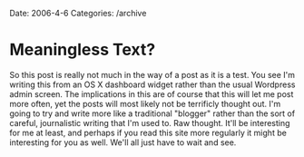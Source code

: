 Date: 2006-4-6
Categories: /archive

# Meaningless Text?

So this post is really not much in the way of a post as it is a test.  You see I'm writing this from an OS X dashboard widget rather than the usual Wordpress admin screen.  The implications in this are of course that this will let me post more often, yet the posts will most likely not be terrificly thought out.  I'm going to try and write more like a traditional "blogger" rather than the sort of careful, journalistic  writing that I'm used to.  Raw thought.  It'll be interesting for me at least, and perhaps if you read this site more regularly it might be interesting for you as well.  We'll all just have to wait and see.
